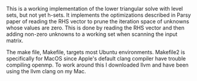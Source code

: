 This is a working implementation of the lower triangular solve with level sets, but not
yet h-sets. It implements the optimizations described in Parsy paper of reading the RHS
vector to prune the iteration space of unknowns whose values are zero. This is done by
reading the RHS vector and then adding non-zero unknowns to a working set when scanning
the input matrix.


The make file, Makefile, targets most Ubuntu environments. Makefile2 is specifically 
for MacOS since Apple's default clang compiler have trouble compiling openmp. To work
around this I downloaded llvm and have been using the llvm clang on my Mac. 

